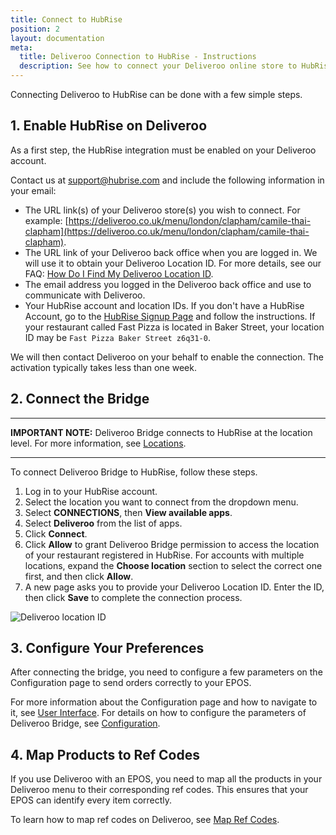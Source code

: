 ```yaml
---
title: Connect to HubRise
position: 2
layout: documentation
meta:
  title: Deliveroo Connection to HubRise - Instructions
  description: See how to connect your Deliveroo online store to HubRise. Connection is simple. Send the link of your Deliveroo page to HubRise and follow a few steps to connect.
---
```


Connecting Deliveroo to HubRise can be done with a few simple steps.

## 1. Enable HubRise on Deliveroo

As a first step, the HubRise integration must be enabled on your Deliveroo account.

Contact us at [support@hubrise.com](mailto:support@hubrise.com) and include the following information in your email:

- The URL link(s) of your Deliveroo store(s) you wish to connect. For example: [https://deliveroo.co.uk/menu/london/clapham/camile-thai-clapham](https://deliveroo.co.uk/menu/london/clapham/camile-thai-clapham).
- The URL link of your Deliveroo back office when you are logged in. We will use it to obtain your Deliveroo Location ID. For more details, see our FAQ: [How Do I Find My Deliveroo Location ID](/apps/deliveroo/faqs/find-deliveroo-location-id).
- The email address you logged in the Deliveroo back office and use to communicate with Deliveroo.
- Your HubRise account and location IDs. If you don't have a HubRise Account, go to the [HubRise Signup Page](https://manager.hubrise.com/signup) and follow the instructions. If your restaurant called Fast Pizza is located in Baker Street, your location ID may be `Fast Pizza Baker Street z6q31-0`.

We will then contact Deliveroo on your behalf to enable the connection.
The activation typically takes less than one week.

## 2. Connect the Bridge

---

**IMPORTANT NOTE:** Deliveroo Bridge connects to HubRise at the location level. For more information, see [Locations](/docs/locations/).

---

To connect Deliveroo Bridge to HubRise, follow these steps.

1. Log in to your HubRise account.
1. Select the location you want to connect from the dropdown menu.
1. Select **CONNECTIONS**, then **View available apps**.
1. Select **Deliveroo** from the list of apps.
1. Click **Connect**.
1. Click **Allow** to grant Deliveroo Bridge permission to access the location of your restaurant registered in HubRise. For accounts with multiple locations, expand the **Choose location** section to select the correct one first, and then click **Allow**.
1. A new page asks you to provide your Deliveroo Location ID. Enter the ID, then click **Save** to complete the connection process.

![Deliveroo location ID](../images/001-en-location-id.png)

## 3. Configure Your Preferences

After connecting the bridge, you need to configure a few parameters on the Configuration page to send orders correctly to your EPOS.

For more information about the Configuration page and how to navigate to it, see [User Interface](/apps/deliveroo/user-interface/#configuration-page). For details on how to configure the parameters of Deliveroo Bridge, see [Configuration](/apps/deliveroo/configuration).

## 4. Map Products to Ref Codes

If you use Deliveroo with an EPOS, you need to map all the products in your Deliveroo menu to their corresponding ref codes. This ensures that your EPOS can identify every item correctly.

To learn how to map ref codes on Deliveroo, see [Map Ref Codes](/apps/deliveroo/map-ref-codes).
